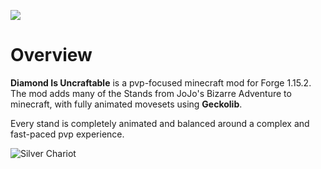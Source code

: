![](https://cdn.discordapp.com/attachments/897147833034080347/1000572735354830858/Diamond_Is_Uncraftable_Logo.png)

Overview
=

**Diamond Is Uncraftable** is a pvp-focused minecraft mod for Forge 1.15.2. The mod adds
 many of the Stands from JoJo's Bizarre Adventure to minecraft, with fully animated movesets using **Geckolib**.

Every stand is completely animated and balanced around a complex and fast-paced pvp experience.

![Silver Chariot](https://cdn.discordapp.com/attachments/897147788616400953/897160113322868797/SPOILER_chariotforward.gif)